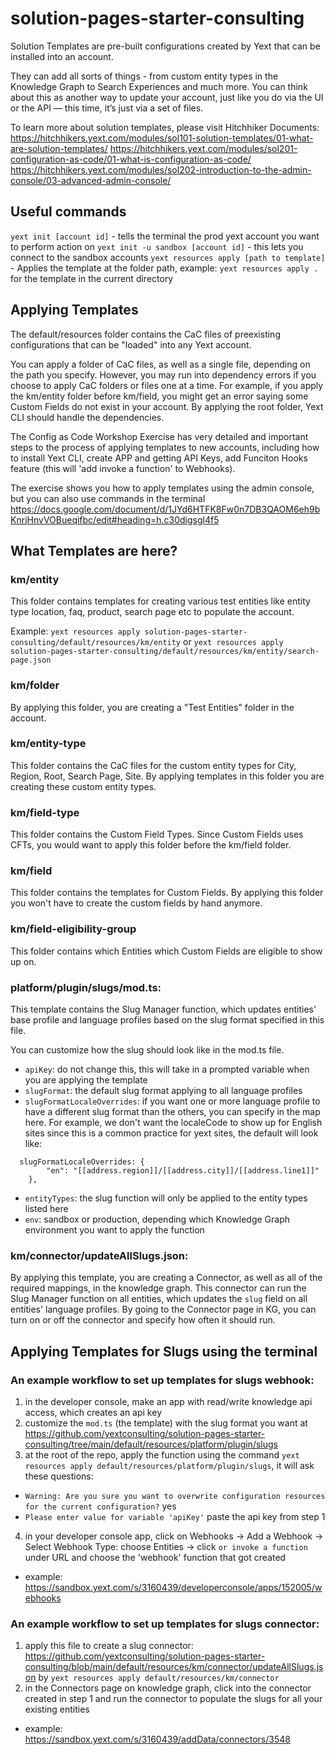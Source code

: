 # solution-pages-starter-consulting
Solution Templates are pre-built configurations created by Yext that can be installed into an account. 

They can add all sorts of things - from custom entity types in the Knowledge Graph to Search Experiences and much more. You can think about this as another way to update your account, just like you do via the UI or the API — this time, it’s just via a set of files.

To learn more about solution templates, please visit Hitchhiker Documents:
https://hitchhikers.yext.com/modules/sol101-solution-templates/01-what-are-solution-templates/
https://hitchhikers.yext.com/modules/sol201-configuration-as-code/01-what-is-configuration-as-code/
https://hitchhikers.yext.com/modules/sol202-introduction-to-the-admin-console/03-advanced-admin-console/

## Useful commands
`yext init [account id]` - tells the terminal the prod yext account you want to perform action on
`yext init -u sandbox [account id]` - this lets you connect to the sandbox accounts
`yext resources apply [path to template]` - Applies the template at the folder path, example: `yext resources apply .` for the template in the current directory

## Applying Templates
The default/resources folder contains the CaC files of preexisting configurations that can be "loaded" into any Yext account.

You can apply a folder of CaC files, as well as a single file, depending on the path you specify. However, you may run into dependency errors if you choose to apply CaC folders or files one at a time. For example, if you apply the km/entity folder before km/field, you might get an error saying some Custom Fields do not exist in your account. By applying the root folder, Yext CLI should handle the dependencies.

The Config as Code Workshop Exercise has very detailed and important steps to the process of applying templates to new accounts, including how to install Yext CLI, create APP and getting API Keys, add Funciton Hooks feature (this will 'add invoke a function' to Webhooks).

The exercise shows you how to apply templates using the admin console, but you can also use commands in the terminal
https://docs.google.com/document/d/1JYd6HTFK8Fw0n7DB3QAOM6eh9bKnrjHnvVOBueqifbc/edit#heading=h.c30digsgl4f5

## What Templates are here?

### **km/entity**
This folder contains templates for creating various test entities like entity type location, faq, product, search page etc to populate the account.

Example: `yext resources apply solution-pages-starter-consulting/default/resources/km/entity` or `yext resources apply solution-pages-starter-consulting/default/resources/km/entity/search-page.json`

### **km/folder** 
By applying this folder, you are creating a "Test Entities" folder in the account. 

### **km/entity-type**
This folder contains the CaC files for the custom entity types for City, Region, Root, Search Page, Site. By applying templates in this folder you are creating these custom entity types.

### **km/field-type** 
This folder contains the Custom Field Types. Since Custom Fields uses CFTs, you would want to apply this folder before the km/field folder.
### **km/field**
This folder contains the templates for Custom Fields. By applying this folder you won't have to create the custom fields by hand anymore.

### **km/field-eligibility-group** 
This folder contains which Entities which Custom Fields are eligible to show up on.

### **platform/plugin/slugs/mod.ts:**
This template contains the Slug Manager function, which updates entities' base profile and language profiles based on the slug format specified in this file.

You can customize how the slug should look like in the mod.ts file. 
- `apiKey`: do not change this, this will take in a prompted variable when you are applying the template
- `slugFormat`: the default slug format applying to all language profiles
- `slugFormatLocaleOverrides`: if you want one or more language profile to have a different slug format than the others, you can specify in the map here. 
For example, we don't want the localeCode to show up for English sites since this is a common practice for yext sites, the default will look like:
```
  slugFormatLocaleOverrides: {
		"en": "[[address.region]]/[[address.city]]/[[address.line1]]"
	},
```
- `entityTypes`: the slug function will only be applied to the entity types listed here
- `env`: sandbox or production, depending which Knowledge Graph environment you want to apply the function

   
### **km/connector/updateAllSlugs.json:**

By applying this template, you are creating a Connector, as well as all of the required mappings, in the knowledge graph. This connector can run the Slug Manager function on all entities, which updates the `slug` field on all entities' language profiles. By going to the Connector page in KG, you can turn on or off the connector and specify how often it should run.

## Applying Templates for Slugs using the terminal
### An example workflow to set up templates for slugs webhook:
1. in the developer console, make an app with read/write knowledge api access, which creates an api key
2. customize the `mod.ts` (the template) with the slug format you want at https://github.com/yextconsulting/solution-pages-starter-consulting/tree/main/default/resources/platform/plugin/slugs
3. at the root of the repo, apply the function using the command `yext resources apply default/resources/platform/plugin/slugs`, it will ask these questions:
- `Warning: Are you sure you want to overwrite configuration resources for the current configuration?` yes
- `Please enter value for variable 'apiKey'` paste the api key from step 1
4. in your developer console app, click on Webhooks -> Add a Webhook -> Select Webhook Type: choose Entities -> click `or invoke a function` under URL and choose the 'webhook' function that got created
- example: https://sandbox.yext.com/s/3160439/developerconsole/apps/152005/webhooks

### An example workflow to set up templates for slugs connector:
1. apply this file to create a slug connector: https://github.com/yextconsulting/solution-pages-starter-consulting/blob/main/default/resources/km/connector/updateAllSlugs.json by `yext resources apply default/resources/km/connector`
2. in the Connectors page on knowledge graph, click into the connector created in step 1 and run the connector to populate the slugs for all your existing entities
- example: https://sandbox.yext.com/s/3160439/addData/connectors/3548
